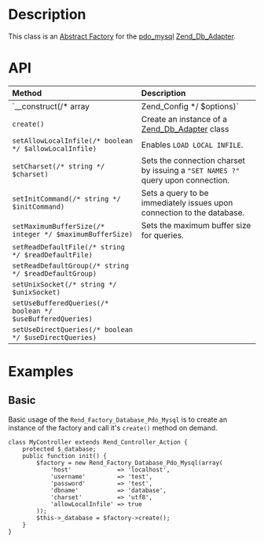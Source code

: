 # Description #
This class is an [Abstract Factory](http://en.wikipedia.org/wiki/Abstract_factory_pattern) for the [pdo\_mysql](http://php.net/pdo_mysql) [Zend\_Db\_Adapter](http://framework.zend.com/manual/en/zend.db.html#zend.db.adapter).

# API #
| **Method** | **Description** |
|:-----------|:----------------|
| `__construct(/* array | Zend_Config */ $options)` | A Zend\_Config object or array matching the setter names |
| `create()` | Create an instance of a [Zend\_Db\_Adapter](http://framework.zend.com/manual/en/zend.db.html#zend.db.adapter) class |
| `setAllowLocalInfile(/* boolean */ $allowLocalInfile)` | Enables `LOAD LOCAL INFILE`. |
| `setCharset(/* string */ $charset)` | Sets the connection charset by issuing a `"SET NAMES ?"` query upon connection. |
| `setInitCommand(/* string */ $initCommand)` | Sets a query to be immediately issues upon connection to the database. |
| `setMaximumBufferSize(/* integer */ $maximumBufferSize)` | Sets the maximum buffer size for queries. |
| `setReadDefaultFile(/* string */ $readDefaultFile)` |  |
| `setReadDefaultGroup(/* string */ $readDefaultGroup)` |  |
| `setUnixSocket(/* string */ $unixSocket)` |  |
| `setUseBufferedQueries(/* boolean */ $useBufferedQueries)` |  |
| `setUseDirectQueries(/* boolean */ $useDirectQueries)` |  |

# Examples #
## Basic ##
Basic usage of the `Rend_Factory_Database_Pdo_Mysql` is to create an instance of the factory and call it's `create()` method on demand.

```
class MyController extends Rend_Controller_Action {
    protected $_database;
    public function init() {
        $factory = new Rend_Factory_Database_Pdo_Mysql(array(
            'host'             => 'localhost',
            'username'         => 'test',
            'password'         => 'test',
            'dbname'           => 'database',
            'charset'          => 'utf8',
            'allowLocalInfile' => true
        ));
        $this->_database = $factory->create();
    }
}
```